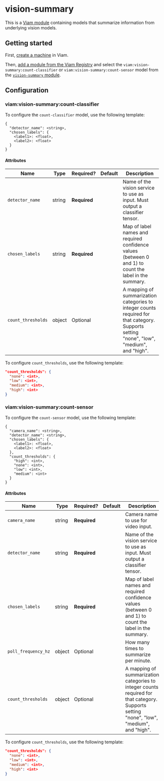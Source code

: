 # vision-summary

This is a [Viam module](https://docs.viam.com/extend/modular-resources/) containing models that summarize information from underlying vision models.

## Getting started

First, [create a machine](https://docs.viam.com/manage/fleet/robots/#add-a-new-robot) in Viam.

Then, [add a module from the Viam Registry](https://docs.viam.com/modular-resources/configure/#add-a-module-from-the-viam-registry) and select the `viam:vision-summary:count-classifier` or `viam:vision-summary:count-sensor` model from the [`vision-summary` module](https://app.viam.com/module/viam/vision-summary).

## Configuration

### viam:vision-summary:count-classifier

To configure the `count-classifier` model, use the following template:

```
{
  "detector_name": <string>,
  "chosen_labels": {
    <label1>: <float>,
    <label2>: <float>
  }
}
```

#### Attributes

| Name | Type | Required? | Default | Description |
| ---- | ---- | --------- | --------| ------------ |
| `detector_name` | string | **Required** | | Name of the vision service to use as input. Must output a classifier tensor. |
| `chosen_labels` | string | **Required** | | Map of label names and required confidence values (between 0 and 1) to count the label in the summary. |
| `count_thresholds` | object | Optional | | A mapping of summarization categories to integer counts required for that category. Supports setting "none", "low", "medium", and "high". |

To configure `count_thresholds`, use the following template:

```json
"count_thresholds": {
  "none": <int>,
  "low": <int>,
  "medium": <int>,
  "high": <int>
}
```

### viam:vision-summary:count-sensor

To configure the `count-sensor` model, use the following template:

```
{
  "camera_name": <string>,
  "detector_name": <string>,
  "chosen_labels": {
    <label1>: <float>,
    <label2>: <float>
  },
  "count_thresholds": {
    "high": <int>,
    "none": <int>,
    "low": <int>,
    "medium": <int>
  }
}
```

#### Attributes

| Name | Type | Required? | Default | Description |
| ---- | ---- | --------- | --------| ------------ |
| `camera_name` | string | **Required** | | Camera name to use for video input. |
| `detector_name` | string | **Required** | | Name of the vision service to use as input. Must output a classifier tensor. |
| `chosen_labels` | string | **Required** | | Map of label names and required confidence values (between 0 and 1) to count the label in the summary. |
| `poll_frequency_hz` | object | Optional | | How many times to summarize per minute. |
| `count_thresholds` | object | Optional | | A mapping of summarization categories to integer counts required for that category. Supports setting "none", "low", "medium", and "high". |

To configure `count_thresholds`, use the following template:

```json
"count_thresholds": {
  "none": <int>,
  "low": <int>,
  "medium": <int>,
  "high": <int>
}
```